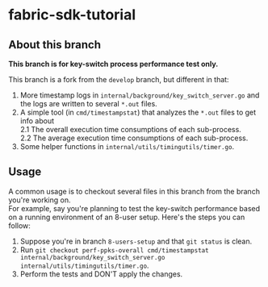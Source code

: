 # fabric-sdk-tutorial

## About this branch

**This branch is for key-switch process performance test only.**

This branch is a fork from the `develop` branch, but different in that:  
1. More timestamp logs in `internal/background/key_switch_server.go` and the logs are written to several `*.out` files.
2. A simple tool (in `cmd/timestampstat`) that analyzes the `*.out` files to get info about  
  2.1 The overall execution time consumptions of each sub-process.  
  2.2 The average execution time consumptions of each sub-process.
3. Some helper functions in `internal/utils/timingutils/timer.go`.

## Usage

A common usage is to checkout several files in this branch from the branch you're working on.  
For example, say you're planning to test the key-switch performance based on a running environment of an 8-user setup. Here's the steps you can follow:
1. Suppose you're in branch `8-users-setup` and that `git status` is clean.
2. Run `git checkout perf-ppks-overall cmd/timestampstat internal/background/key_switch_server.go internal/utils/timingutils/timer.go`.
3. Perform the tests and DON'T apply the changes.
